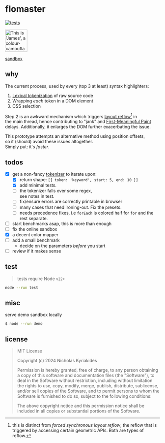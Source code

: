 # flomaster

[![tests](https://github.com/nicholaswmin/flomaster/actions/workflows/test.yml/badge.svg)](https://github.com/nicholaswmin/flomaster/actions/workflows/test.yml)

<a href="https://youtube.com/watch?v=JFvXvV0oZIo">
  <img src="https://github.com/user-attachments/assets/797123a3-f70c-4128-a47c-babb2bdbfdb1" title="This is 'James', a colour-camouflaging chameleon. The truth is that he's a common iguana, his real name is actually 'Alizavras' and he hails from Xylotympou, a sunny village in Cyprus. We play along because he eats the mosquitos. Courtesy of icons8.com" width="72">
</a>

[sandbox][snd]

## why

The current process, used by every (top 3 at least) 
syntax highlighters:

1. [Lexical tokenization][tok] of raw source code
2. Wrapping *each* token in a DOM element 
3. CSS selection

Step 2 is an awkward mechanism which triggers [layout reflow][rfl][^1] in   
the main thread, hence contributing to "jank" and [First-Meaningful Paint][fmp]   
delays. Additionally, it enlarges the DOM further exacerbating the issue.          

This prototype attempts an alternative method using position offsets,  
so it (should) avoid these issues altogether.   
Simply put: it's *faster*.    


## todos

- [x] get a non-fancy [tokenizer][tok] to iterate upon:
    - [x] return shape: `[{ token: 'keyword', start: 5, end: 10 }]`
    - [x] add minimal tests. 
    - [ ] the tokenizer falls over some regex,     
          see notes in test.
    - [ ] fix/ensure errors are correctly printable in browser
    - [ ] many cases that need ironing-out. Fix the presets.
    - [ ] needs precedence fixes, i.e `forEach` is colored half
          for `for` and the rest separate.
- [ ] start benchmarks asap, this is more than enough
- [ ] fix the online sandbox  
- [x] a decent color mapper
- [ ] add a small benchmark
    - decide on the parameters *before* you start
- [ ] review if it makes sense

## test

> tests require Node `v22+`

```bash
node --run test
```

## misc

serve demo sandbox locally

```bash
$ node --run demo
```

## license

> MIT License  
>
> Copyright (c) 2024 Nicholas Kyriakides 
>
> Permission is hereby granted, free of charge, to any person obtaining     
> a copy of this software and documentation files (the "Software"), to    
> deal  in the Software without restriction, including without limitation   
> the rights  to use, copy, modify, merge, publish, distribute, sublicense,   
> and/or sell  copies of the Software, and to permit persons to whom the   
> Software is furnished to do so, subject to the following conditions:     
> 
> The above copyright notice and this permission notice shall be    
> included in all copies or substantial portions of the Software.      

<!-- Footnotes -->

[^1]: this is distinct from *forced synchronous layout reflow*, the reflow
      that is triggered by accessing certain geometric APIs. Both are types
      of reflow.

   
<!-- References -->

[tok]: https://en.wikipedia.org/wiki/Lexical_analysis#Tokenization
[fmp]: https://developer.mozilla.org/en-US/docs/Glossary/First_meaningful_paint
[dom]: https://en.wikipedia.org/wiki/Document_Object_Model
[rfl]: https://developer.mozilla.org/en-US/docs/Glossary/Reflow
[bnk]: https://www.chromium.org/blink/
[snd]: https://nicholaswmin.github.io/flomaster/demo.html
[dcs]: https://nicholaswmin.github.io/flomaster
[pdc]: https://github.com/nicholaswmin/flomaster/tree/main/.github/docs
